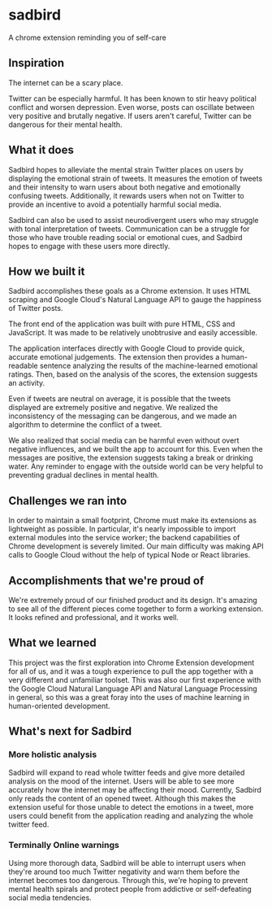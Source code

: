 # sadbird
A chrome extension reminding you of self-care

## Inspiration

The internet can be a scary place.

Twitter can be especially harmful. It has been known to stir heavy political conflict and worsen depression.
Even worse, posts can oscillate between very positive and brutally negative.
If users aren't careful, Twitter can be dangerous for their mental health.

## What it does

Sadbird hopes to alleviate the mental strain Twitter places on users by displaying the emotional strain of tweets. It measures the emotion of tweets and their intensity to warn users about both negative and emotionally confusing tweets. Additionally, it rewards users when not on Twitter to provide an incentive to avoid a potentially harmful social media.

Sadbird can also be used to assist neurodivergent users who may struggle with tonal interpretation of tweets. Communication can be a struggle for those who have trouble reading social or emotional cues, and Sadbird hopes to engage with these users more directly.

## How we built it

Sadbird accomplishes these goals as a Chrome extension. It uses HTML scraping and Google Cloud's Natural Language API to gauge the happiness of Twitter posts.

The front end of the application was built with pure HTML, CSS and JavaScript. It was made to be relatively unobtrusive and easily accessible. 

The application interfaces directly with Google Cloud to provide quick, accurate emotional judgements. The extension then provides a human-readable sentence analyzing the results of the machine-learned emotional ratings. Then, based on the analysis of the scores, the extension suggests an activity.

Even if tweets are neutral on average, it is possible that the tweets displayed are extremely positive and negative. We realized the inconsistency of the messaging can be dangerous, and we made an algorithm to determine the conflict of a tweet. 

We also realized that social media can be harmful even without overt negative influences, and we built the app to account for this. Even when the messages are positive, the extension suggests taking a break or drinking water. Any reminder to engage with the outside world can be very helpful to preventing gradual declines in mental health.

## Challenges we ran into

In order to maintain a small footprint, Chrome must make its extensions as lightweight as possible. In particular, it's nearly impossible to import external modules into the service worker; the backend capabilities of Chrome development is severely limited. Our main difficulty was making API calls to Google Cloud without the help of typical Node or React libraries.

## Accomplishments that we're proud of

We're extremely proud of our finished product and its design. It's amazing to see all of the different pieces come together to form a working extension. It looks refined and professional, and it works well.

## What we learned

This project was the first exploration into Chrome Extension development for all of us, and it was a tough experience to pull the app together with a very different and unfamiliar toolset. This was also our first experience with the Google Cloud Natural Language API and Natural Language Processing in general, so this was a great foray into the uses of machine learning in human-oriented development.

## What's next for Sadbird

### More holistic analysis

Sadbird will expand to read whole twitter feeds and give more detailed analysis on the mood of the internet. Users will be able to see more accurately how the internet may be affecting their mood. Currently, Sadbird only reads the content of an opened tweet. Although this makes the extension useful for those unable to detect the emotions in a tweet, more users could benefit from the application reading and analyzing the whole twitter feed.

### Terminally Online warnings

Using more thorough data, Sadbird will be able to interrupt users when they're around too much Twitter negativity and warn them before the internet becomes too dangerous. Through this, we're hoping to prevent mental health spirals and protect people from addictive or self-defeating social media tendencies.
